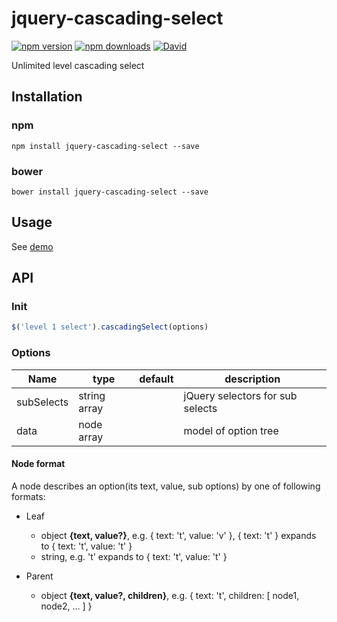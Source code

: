 # jquery-cascading-select

[![npm version](https://img.shields.io/npm/v/jquery-cascading-select.svg)](https://www.npmjs.com/package/jquery-cascading-select)
[![npm downloads](https://img.shields.io/npm/dt/jquery-cascading-select.svg)](https://www.npmjs.com/package/jquery-cascading-select)
[![David](https://david-dm.org/zenkiezhu/jquery-cascading-select.svg)](https://david-dm.org/zenkiezhu/jquery-cascading-select)

Unlimited level cascading select


## Installation

### npm
`npm install jquery-cascading-select --save`

### bower
`bower install jquery-cascading-select --save`


## Usage

See [demo](https://zenkiezhu.github.io/jquery-cascading-select/)


## API

### Init
```javascript
$('level 1 select').cascadingSelect(options)
```

### Options
| Name        | type     | default | description                                                |
|-------------|----------|---------|------------------------------------------------------------|
| subSelects | string array | | jQuery selectors for sub selects  |
| data | node array | | model of option tree |

#### Node format

A node describes an option(its text, value, sub options) by one of following formats:

* Leaf
  * object __{text, value?}__, e.g. { text: 't', value: 'v' }, { text: 't' } expands to { text: 't', value: 't' }
  * string, e.g. 't' expands to { text: 't', value: 't' }

* Parent
  * object __{text, value?, children}__, e.g. { text: 't', children: [ node1, node2, ... ] }
